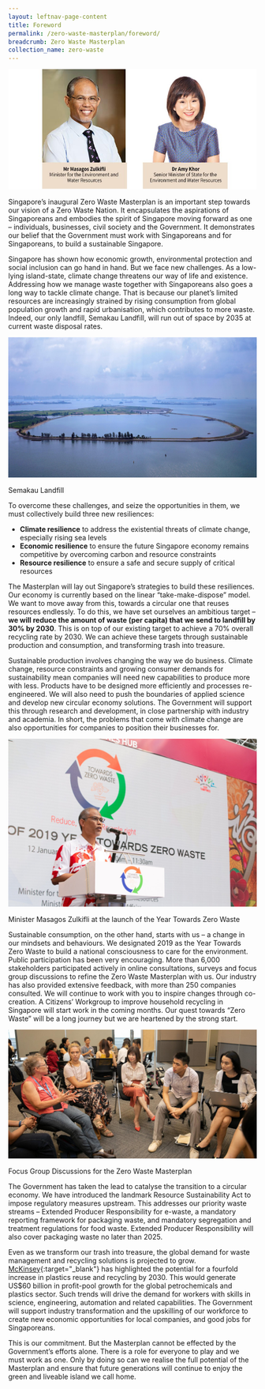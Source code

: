 ```yaml
---
layout: leftnav-page-content
title: Foreword
permalink: /zero-waste-masterplan/foreword/
breadcrumb: Zero Waste Masterplan 
collection_name: zero-waste
---
```


![Alternative text for screen readers](/images/ch0-foreward.jpg)

Singapore’s inaugural Zero Waste Masterplan is an important step
towards our vision of a Zero Waste Nation. It encapsulates the
aspirations of Singaporeans and embodies the spirit of Singapore
moving forward as one – individuals, businesses, civil society and the
Government. It demonstrates our belief that the Government must
work with Singaporeans and for Singaporeans, to build a sustainable
Singapore.

Singapore has shown how economic growth, environmental protection
and social inclusion can go hand in hand. But we face new challenges.
As a low-lying island-state, climate change threatens our way of
life and existence. Addressing how we manage waste together with
Singaporeans also goes a long way to tackle climate change. That
is because our planet’s limited resources are increasingly strained
by rising consumption from global population growth and rapid
urbanisation, which contributes to more waste. Indeed, our only landfill,
Semakau Landfill, will run out of space by 2035 at current waste
disposal rates.

![Semakau Landfill](/images/semakau.jpg)
<caption>Semakau Landfill</caption>

To overcome these challenges, and seize the opportunities in them, we must collectively build three new resiliences:
* **Climate resilience** to address the existential threats of climate change, especially rising sea levels
* **Economic resilience** to ensure the future Singapore economy remains competitive by overcoming carbon and resource constraints
* **Resource resilience** to ensure a safe and secure supply of critical resources

The Masterplan will lay out Singapore’s strategies to build these
resiliences. Our economy is currently based on the linear “take-make-dispose”
model. We want to move away from this, towards a circular
one that reuses resources endlessly. To do this, we have set ourselves
an ambitious target – **we will reduce the amount of waste (per capita)
that we send to landfill by 30% by 2030**. This is on top of our existing
target to achieve a 70% overall recycling rate by 2030. We can achieve
these targets through sustainable production and consumption, and
transforming trash into treasure.

Sustainable production involves changing the way we do business.
Climate change, resource constraints and growing consumer demands
for sustainability mean companies will need new capabilities to
produce more with less. Products have to be designed more efficiently
and processes re-engineered. We will also need to push the boundaries
of applied science and develop new circular economy solutions. The
Government will support this through research and development, in close
partnership with industry and academia. In short, the problems that come
with climate change are also opportunities for companies to position their
businesses for.

![Photo of Year Towards Zero Waste Launch](/images/launchofytzw.jpg)
<caption>Minister Masagos Zulkifli at the launch of the Year Towards Zero Waste</caption>

Sustainable consumption, on the other hand, starts with us – a change
in our mindsets and behaviours. We designated 2019 as the Year
Towards Zero Waste to build a national consciousness to care for the
environment. Public participation has been very encouraging. More than
6,000 stakeholders participated actively in online consultations, surveys
and focus group discussions to refine the Zero Waste Masterplan with
us. Our industry has also provided extensive feedback, with more than
250 companies consulted. We will continue to work with you to inspire
changes through co-creation. A Citizens’ Workgroup to improve household
recycling in Singapore will start work in the coming months. Our quest
towards “Zero Waste” will be a long journey but we are heartened by the
strong start.

![Photo of focus group discussions on zero waste masterplan](/images/fdg1.jpg)
<caption>Focus Group Discussions for the Zero Waste Masterplan</caption>

The Government has taken the lead to catalyse the transition to a circular
economy. We have introduced the landmark Resource Sustainability Act to
impose regulatory measures upstream. This addresses our priority waste
streams – Extended Producer Responsibility for e-waste, a mandatory
reporting framework for packaging waste, and mandatory segregation and
treatment regulations for food waste. Extended Producer Responsibility
will also cover packaging waste no later than 2025.

Even as we transform our trash into treasure, the global demand for waste
management and recycling solutions is projected to grow. [McKinsey](https://www.mckinsey.com/industries/chemicals/our-insights/how-plastics-waste-recycling-could-transform-the-chemical-industry){:target="_blank"} has
highlighted the potential for a fourfold increase in plastics reuse and
recycling by 2030. This would generate US$60 billion in profit-pool growth
for the global petrochemicals and plastics sector. Such trends will drive
the demand for workers with skills in science, engineering, automation and
related capabilities. The Government will support industry transformation
and the upskilling of our workforce to create new economic opportunities
for local companies, and good jobs for Singaporeans.

This is our commitment. But the Masterplan cannot be effected by the
Government’s efforts alone. There is a role for everyone to play and we
must work as one. Only by doing so can we realise the full potential of the
Masterplan and ensure that future generations will continue to enjoy the
green and liveable island we call home.
